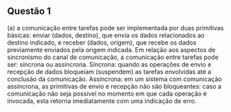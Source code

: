 ## Questão 1

  (a) a comunicação entre tarefas pode ser implementada por duas primitivas básicas: enviar (dados, destino), que envia os dados relacionados ao destino indicado, e receber (dados, origem), que recebe os dados previamente enviados pela origem indicada. 
  Em relação aos aspectos de sincronismo do canal de comunicação, a comunicação entre tarefas pode ser: síncrona ou assíncrona.
  Síncrona: quando as operações de envio e recepção de dados bloqueiam (suspendem) as tarefas envolvidas até a conclusão da comunicação.
  Assíncrona: em um sistema com comunicação assíncrona, as primitivas de envio e recepção não são bloqueantes: caso a comunicação não seja possível no momento em que cada operação é invocada, esta retorna imediatamente com uma indicação de erro.
  
